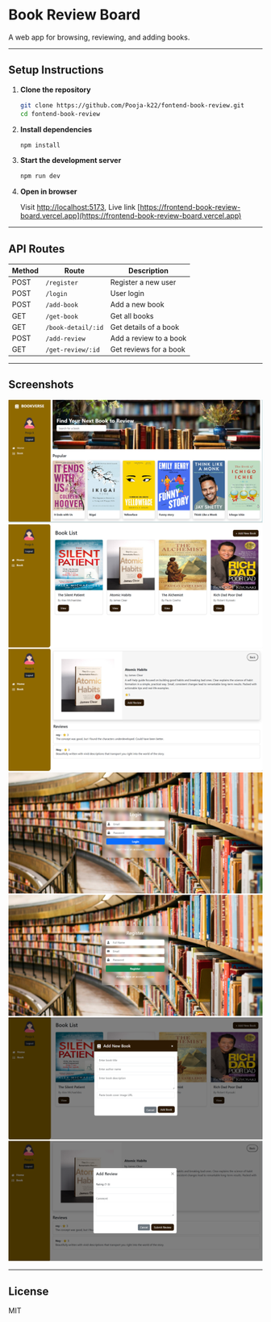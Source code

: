 # Book Review Board

A web app for browsing, reviewing, and adding books.

---


## Setup Instructions

1. **Clone the repository**
   ```sh
   git clone https://github.com/Pooja-k22/fontend-book-review.git
   cd fontend-book-review
   ```

2. **Install dependencies**
   ```sh
   npm install
   ```

3. **Start the development server**
   ```sh
   npm run dev
   ```

4. **Open in browser**
   
   Visit [http://localhost:5173](http://localhost:5173), 
   Live link [https://frontend-book-review-board.vercel.app](https://frontend-book-review-board.vercel.app)


---

## API Routes

| Method | Route                       | Description                |
|--------|----------------------------|----------------------------|
| POST   | `/register`                | Register a new user        |
| POST   | `/login`                   | User login                 |
| POST   | `/add-book`                | Add a new book             |
| GET    | `/get-book`                | Get all books              |
| GET    | `/book-detail/:id`         | Get details of a book      |
| POST   | `/add-review`              | Add a review to a book     |
| GET    | `/get-review/:id`          | Get reviews for a book     |

---

## Screenshots

![Home Page](public/home.png)
![Book List](public/book-list.png)
![Book Details](public/book-detail.png)
![Login](public/login.png)
![Register](public/register.png)
![Add Book](public/add-book.png)
![Add Review](public/add-review.png)

---

## License

MIT
